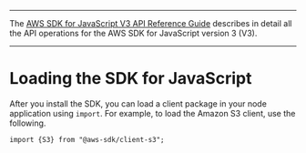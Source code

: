 --------

 The [AWS SDK for JavaScript V3 API Reference Guide](https://docs.aws.amazon.com/AWSJavaScriptSDK/v3/latest/index.html) describes in detail all the API operations for the AWS SDK for JavaScript version 3 \(V3\)\. 

--------

# Loading the SDK for JavaScript<a name="loading-the-jssdk"></a>

After you install the SDK, you can load a client package in your node application using `import`\. For example, to load the Amazon S3 client, use the following\.

```
import {S3} from "@aws-sdk/client-s3";
```